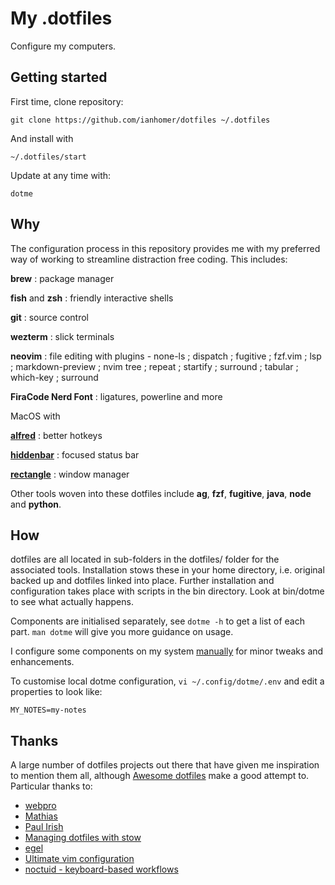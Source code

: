 # My .dotfiles

Configure my computers.

## Getting started

First time, clone repository:

    git clone https://github.com/ianhomer/dotfiles ~/.dotfiles

And install with

    ~/.dotfiles/start

Update at any time with:

    dotme

## Why

The configuration process in this repository provides me with my preferred way
of working to streamline distraction free coding. This includes:

**brew**
: package manager

**fish** and **zsh**
: friendly interactive shells

**git**
: source control

**wezterm**
: slick terminals

**neovim**
: file editing with plugins - none-ls ; dispatch ; fugitive ;
  fzf.vim ; lsp ; markdown-preview ; nvim tree ; repeat ; startify ;
  surround ; tabular ; which-key ; surround

**FiraCode Nerd Font**
: ligatures, powerline and more

MacOS with

**[alfred](https://www.alfredapp.com/)**
: better hotkeys

**[hiddenbar](https://github.com/dwarvesf/hidden)**
: focused status bar

**[rectangle](https://rectangleapp.com/)**
: window manager

Other tools woven into these dotfiles include **ag**, **fzf**,
**fugitive**, **java**, **node** and **python**.

## How

dotfiles are all located in sub-folders in the dotfiles/ folder for the
associated tools. Installation stows these in your home directory, i.e. original
backed up and dotfiles linked into place. Further installation and configuration
takes place with scripts in the bin directory. Look at bin/dotme to see what
actually happens.

Components are initialised separately, see `dotme -h` to get a list of each
part. `man dotme` will give you more guidance on usage.

I configure some components on my system [manually](./docs/manual-osx.md) for
minor tweaks and enhancements.

To customise local dotme configuration, `vi ~/.config/dotme/.env` and edit a
properties to look like:

```properties
MY_NOTES=my-notes
```

## Thanks

A large number of dotfiles projects out there that have given me inspiration to
mention them all, although [Awesome
dotfiles](https://github.com/webpro/awesome-dotfiles) make a good attempt to.
Particular thanks to:

- [webpro](https://github.com/webpro/dotfiles)
- [Mathias](https://github.com/mathiasbynens/dotfiles)
- [Paul Irish](https://github.com/paulirish/dotfiles)
- [Managing dotfiles with
  stow](https://alexpearce.me/2016/02/managing-dotfiles-with-stow/)
- [egel](https://github.com/egel/dotfiles)
- [Ultimate vim configuration](https://github.com/amix/vimrc)
- [noctuid - keyboard-based workflows](https://github.com/noctuid/dotfiles)

